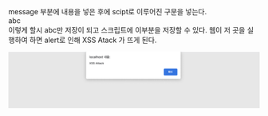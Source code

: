 message   부분에 내용을 넣은 후에 scipt로 이루어진 구문을 넣는다.    
abc<script>alert("XSS Atack")</script>   
이렇게 할시 abc만 저장이 되고 스크립트에 <script>alert("XSS Atack")</script>  이부분을 저장할 수 있다. 
웹이 저 곳을 실행하여 하면 alert로 인해 XSS Atack 가 뜨게 된다. 

![이미지2](https://github.com/79fa/SECURITY/blob/main/images/스크린샷%202021-07-22%20오후%204.15.44.png)


